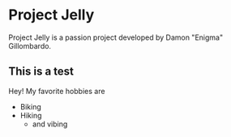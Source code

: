 # Project Jelly
Project Jelly is a passion project developed by Damon "Enigma" Gillombardo.

## This is a test
Hey! My favorite hobbies are
* Biking
* Hiking
    * and vibing